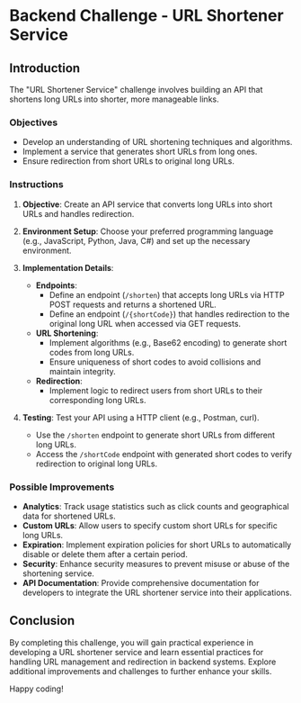 # Backend Challenge - URL Shortener Service

## Introduction

The "URL Shortener Service" challenge involves building an API that shortens long URLs into shorter, more manageable links.

### Objectives

- Develop an understanding of URL shortening techniques and algorithms.
- Implement a service that generates short URLs from long ones.
- Ensure redirection from short URLs to original long URLs.

### Instructions

1. **Objective**: Create an API service that converts long URLs into short URLs and handles redirection.

2. **Environment Setup**: Choose your preferred programming language (e.g., JavaScript, Python, Java, C#) and set up the necessary environment.

3. **Implementation Details**:
   - **Endpoints**:
     - Define an endpoint (`/shorten`) that accepts long URLs via HTTP POST requests and returns a shortened URL.
     - Define an endpoint (`/{shortCode}`) that handles redirection to the original long URL when accessed via GET requests.
   - **URL Shortening**:
     - Implement algorithms (e.g., Base62 encoding) to generate short codes from long URLs.
     - Ensure uniqueness of short codes to avoid collisions and maintain integrity.
   - **Redirection**:
     - Implement logic to redirect users from short URLs to their corresponding long URLs.
   
4. **Testing**: Test your API using a HTTP client (e.g., Postman, curl).
   - Use the `/shorten` endpoint to generate short URLs from different long URLs.
   - Access the `/shortCode` endpoint with generated short codes to verify redirection to original long URLs.

### Possible Improvements

- **Analytics**: Track usage statistics such as click counts and geographical data for shortened URLs.
- **Custom URLs**: Allow users to specify custom short URLs for specific long URLs.
- **Expiration**: Implement expiration policies for short URLs to automatically disable or delete them after a certain period.
- **Security**: Enhance security measures to prevent misuse or abuse of the shortening service.
- **API Documentation**: Provide comprehensive documentation for developers to integrate the URL shortener service into their applications.

## Conclusion

By completing this challenge, you will gain practical experience in developing a URL shortener service and learn essential practices for handling URL management and redirection in backend systems. Explore additional improvements and challenges to further enhance your skills.

Happy coding!
